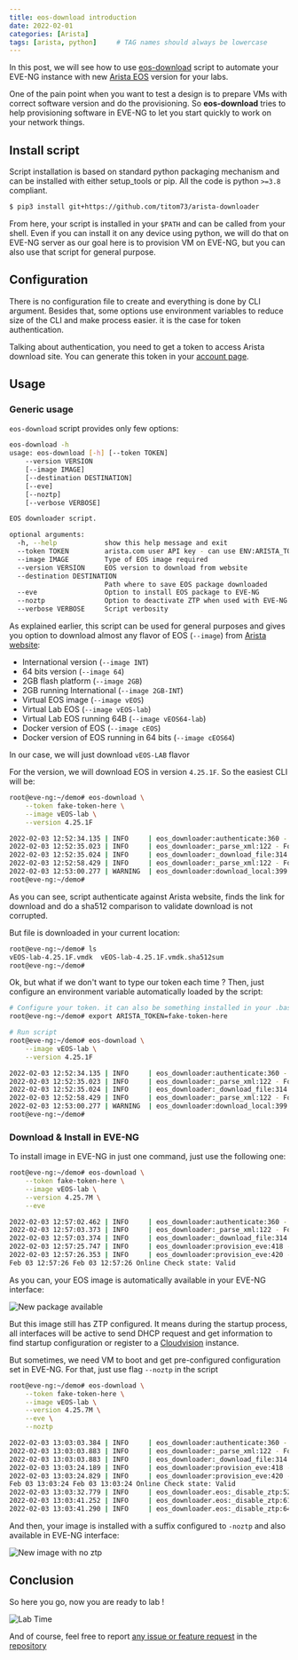 ```yaml
---
title: eos-download introduction
date: 2022-02-01
categories: [Arista]
tags: [arista, python]     # TAG names should always be lowercase
---
```

In this post, we will see how to use [eos-download](https://github.com/titom73/arista-downloader) script to automate your EVE-NG instance with new [Arista EOS](https://www.arista.com/en/products/eos#:~:text=Arista%20EOS%20is%20a%20fully,across%20the%20Arista%20switching%20family.) version for your labs.

One of the pain point when you want to test a design is to prepare VMs with correct software version and do the provisioning. So __eos-download__ tries to help provisioning software in EVE-NG to let you start quickly to work on your network things.

## Install script

Script installation is based on standard python packaging mechanism and can be installed with either setup_tools or pip. All the code is python `>=3.8` compliant.

```bash
$ pip3 install git+https://github.com/titom73/arista-downloader
```

From here, your script is installed in your `$PATH` and can be called from your shell. Even if you can install it on any device using python, we will do that on EVE-NG server as our goal here is to provision VM on EVE-NG, but you can also use that script for general purpose.

## Configuration

There is no configuration file to create and everything is done by CLI argument. Besides that, some options use environment variables to reduce size of the CLI and make process easier. it is the case for token authentication.

Talking about authentication, you need to get a token to access Arista download site. You can generate this token in your [account page](https://www.arista.com/en/users/profile).

## Usage

### Generic usage

`eos-download` script provides only few options:

```bash
eos-download -h
usage: eos-download [-h] [--token TOKEN]
    --version VERSION
    [--image IMAGE]
    [--destination DESTINATION]
    [--eve]
    [--noztp]
    [--verbose VERBOSE]

EOS downloader script.

optional arguments:
  -h, --help            show this help message and exit
  --token TOKEN         arista.com user API key - can use ENV:ARISTA_TOKEN
  --image IMAGE         Type of EOS image required
  --version VERSION     EOS version to download from website
  --destination DESTINATION
                        Path where to save EOS package downloaded
  --eve                 Option to install EOS package to EVE-NG
  --noztp               Option to deactivate ZTP when used with EVE-NG
  --verbose VERBOSE     Script verbosity
```

As explained earlier, this script can be used for general purposes and gives you option to download almost any flavor of EOS (`--image`) from [Arista website](https://www.arista.com/en/support/software-download):

- International version (`--image INT`)
- 64 bits version (`--image 64`)
- 2GB flash platform (`--image 2GB`)
- 2GB running International (`--image 2GB-INT`)
- Virtual EOS image (`--image vEOS`)
- Virtual Lab EOS (`--image vEOS-lab`)
- Virtual Lab EOS running 64B (`--image vEOS64-lab`)
- Docker version of EOS (`--image cEOS`)
- Docker version of EOS running in 64 bits (`--image cEOS64`)

In our case, we will just download `vEOS-LAB` flavor

For the version, we will download EOS in version `4.25.1F`. So the easiest CLI will be:

```bash
root@eve-ng:~/demo# eos-download \
    --token fake-token-here \
    --image vEOS-lab \
    --version 4.25.1F

2022-02-03 12:52:34.135 | INFO     | eos_downloader:authenticate:360 - Authenticated on arista.com
2022-02-03 12:52:35.023 | INFO     | eos_downloader:_parse_xml:122 - Found vEOS-lab-4.25.1F.vmdk at /support/download/EOS-USA/Active Releases/4.25/EOS-4.25.1F/vEOS-lab/vEOS-lab-4.25.1F.vmdk
2022-02-03 12:52:35.024 | INFO     | eos_downloader:_download_file:314 - File found on arista server: /support/download/EOS-USA/Active Releases/4.25/EOS-4.25.1F/vEOS-lab/vEOS-lab-4.25.1F.vmdk
2022-02-03 12:52:58.429 | INFO     | eos_downloader:_parse_xml:122 - Found vEOS-lab-4.25.1F.vmdk.sha512sum at /support/download/EOS-USA/Active Releases/4.25/EOS-4.25.1F/vEOS-lab/vEOS-lab-4.25.1F.vmdk.sha512sum
2022-02-03 12:53:00.277 | WARNING  | eos_downloader:download_local:399 - Downloaded file is correct.
root@eve-ng:~/demo#
```

As you can see, script authenticate against Arista website, finds the link for download and do a sha512 comparison to validate download is not corrupted.

But file is downloaded in your current location:

```bash
root@eve-ng:~/demo# ls
vEOS-lab-4.25.1F.vmdk  vEOS-lab-4.25.1F.vmdk.sha512sum
root@eve-ng:~/demo#
```

Ok, but what if we don't want to type our token each time ? Then, just configure an environment variable automatically loaded by the script:

```bash
# Configure your token. it can also be something installed in your .bashrc / .zshrc
root@eve-ng:~/demo# export ARISTA_TOKEN=fake-token-here

# Run script
root@eve-ng:~/demo# eos-download \
    --image vEOS-lab \
    --version 4.25.1F

2022-02-03 12:52:34.135 | INFO     | eos_downloader:authenticate:360 - Authenticated on arista.com
2022-02-03 12:52:35.023 | INFO     | eos_downloader:_parse_xml:122 - Found vEOS-lab-4.25.1F.vmdk at /support/download/EOS-USA/Active Releases/4.25/EOS-4.25.1F/vEOS-lab/vEOS-lab-4.25.1F.vmdk
2022-02-03 12:52:35.024 | INFO     | eos_downloader:_download_file:314 - File found on arista server: /support/download/EOS-USA/Active Releases/4.25/EOS-4.25.1F/vEOS-lab/vEOS-lab-4.25.1F.vmdk
2022-02-03 12:52:58.429 | INFO     | eos_downloader:_parse_xml:122 - Found vEOS-lab-4.25.1F.vmdk.sha512sum at /support/download/EOS-USA/Active Releases/4.25/EOS-4.25.1F/vEOS-lab/vEOS-lab-4.25.1F.vmdk.sha512sum
2022-02-03 12:53:00.277 | WARNING  | eos_downloader:download_local:399 - Downloaded file is correct.
root@eve-ng:~/demo#
```

### Download & Install in EVE-NG

To install image in EVE-NG in just one command, just use the following one:

```bash
root@eve-ng:~/demo# eos-download \
    --token fake-token-here \
    --image vEOS-lab \
    --version 4.25.7M \
    --eve

2022-02-03 12:57:02.462 | INFO     | eos_downloader:authenticate:360 - Authenticated on arista.com
2022-02-03 12:57:03.373 | INFO     | eos_downloader:_parse_xml:122 - Found vEOS-lab-4.25.7M.vmdk at /support/download/EOS-USA/Active Releases/4.25/EOS-4.25.7M/vEOS-lab/vEOS-lab-4.25.7M.vmdk
2022-02-03 12:57:03.374 | INFO     | eos_downloader:_download_file:314 - File found on arista server: /support/download/EOS-USA/Active Releases/4.25/EOS-4.25.7M/vEOS-lab/vEOS-lab-4.25.7M.vmdk
2022-02-03 12:57:25.747 | INFO     | eos_downloader:provision_eve:418 - Converting VMDK to QCOW2 format
2022-02-03 12:57:26.353 | INFO     | eos_downloader:provision_eve:420 - Applying unl_wrapper to fix permissions
Feb 03 12:57:26 Feb 03 12:57:26 Online Check state: Valid
```

As you can, your EOS image is automatically available in your EVE-NG interface:

![New package available](/assets/img/eos-download/eve-ng-new-image.png)

But this image still has ZTP configured. It means during the startup process, all interfaces will be active to send DHCP request and get information to find startup configuration or register to a [Cloudvision](https://www.arista.com/en/cg-cv/cv-introduction-to-cloudvision) instance.

But sometimes, we need VM to boot and get pre-configured configuration set in EVE-NG. For that, just use flag `--noztp` in the script

```bash
root@eve-ng:~/demo# eos-download \
    --token fake-token-here \
    --image vEOS-lab \
    --version 4.25.7M \
    --eve \
    --noztp

2022-02-03 13:03:03.384 | INFO     | eos_downloader:authenticate:360 - Authenticated on arista.com
2022-02-03 13:03:03.883 | INFO     | eos_downloader:_parse_xml:122 - Found vEOS-lab-4.25.7M.vmdk at /support/download/EOS-USA/Active Releases/4.25/EOS-4.25.7M/vEOS-lab/vEOS-lab-4.25.7M.vmdk
2022-02-03 13:03:03.883 | INFO     | eos_downloader:_download_file:314 - File found on arista server: /support/download/EOS-USA/Active Releases/4.25/EOS-4.25.7M/vEOS-lab/vEOS-lab-4.25.7M.vmdk
2022-02-03 13:03:24.189 | INFO     | eos_downloader:provision_eve:418 - Converting VMDK to QCOW2 format
2022-02-03 13:03:24.829 | INFO     | eos_downloader:provision_eve:420 - Applying unl_wrapper to fix permissions
Feb 03 13:03:24 Feb 03 13:03:24 Online Check state: Valid
2022-02-03 13:03:32.779 | INFO     | eos_downloader.eos:_disable_ztp:52 - Mounting volume to disable ZTP
2022-02-03 13:03:41.252 | INFO     | eos_downloader.eos:_disable_ztp:61 - Unmounting volume in /opt/unetlab/addons/qemu/veos-lab-4.25.7m-noztp
2022-02-03 13:03:41.290 | INFO     | eos_downloader.eos:_disable_ztp:64 - Volume has been successfully unmounted at /opt/unetlab/addons/qemu/veos-lab-4.25.7m-noztp
```

And then, your image is installed with a suffix configured to `-noztp` and also available in EVE-NG interface:

![New image with no ztp](/assets/img/eos-download/eve-ng-new-image-no-ztp.png)

## Conclusion

So here you go, now you are ready to lab !

![Lab Time](/assets/img/eos-download/eve-ng-lab-time.png)

And of course, feel free to report [any issue or feature request](https://github.com/titom73/arista-downloader/issues/new) in the [repository](https://github.com/titom73/arista-downloader/)
